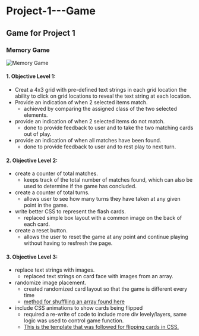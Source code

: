 # Project-1---Game
## Game for Project 1

### Memory Game

![Memory Game](https://imgur.com/HY4OeES)

#### 1. Objective Level 1:
 * Creat a 4x3 grid with pre-defined text strings in each grid location
the ability to click on grid locations to reveal the text string at each location.
 * Provide an indication of when 2 selected items match.
   * achieved by comparing the assigned class of the two selected elements.
 * provide an indication of when 2 selected items do not match.
   * done to provide feedback to user and to take the two matching cards out of play.
* provide an indication of when all matches have been found.
   * done to provide feedback to user and to rest play to next turn.

#### 2. Objective Level 2:
 * create a counter of total matches.
   * keeps track of the total number of matches found, which can also be used to determine if the game has concluded.
 * create a counter of total turns.
   * allows user to see how many turns they have taken at any given point in the game.
 * write better CSS to represent the flash cards.
   * replaced simple box layout with a common image on the back of each card.
 * create a reset button.
   * allows the user to reset the game at any point and continue playing without having to resfresh the page.

#### 3. Objective Level 3:
 * replace text strings with images.
   * replaced text strings on card face with images from an array.
 * randomize image placement.
   * created randomized card layout so that the game is different every time
   * [method for shufflling an array found here](https://flaviocopes.com/how-to-shuffle-array-javascript/)
 * include CSS animations to show cards being flipped
   * required a re-write of code to include more div levely/layers, same logic was used to control game function.
   * [This is the template that was followed for flipping cards in CSS.](https://www.w3schools.com/howto/tryit.asp?filename=tryhow_css_flip_card)